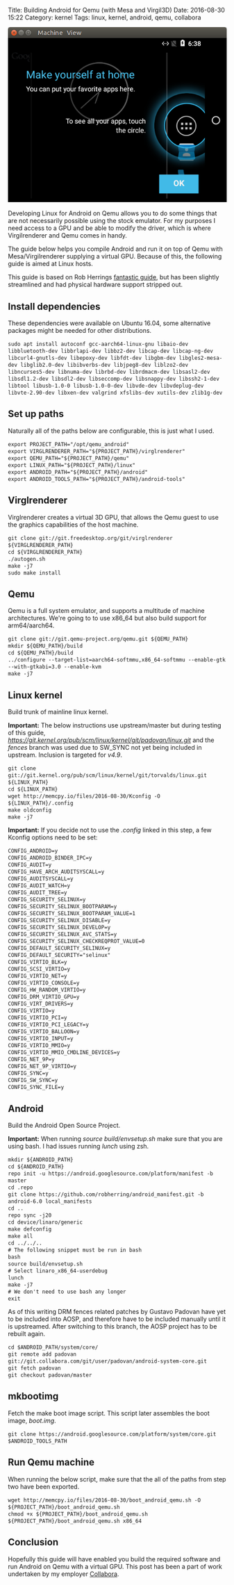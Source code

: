 Title: Building Android for Qemu (with Mesa and Virgil3D)
Date: 2016-08-30 15:22
Category: kernel
Tags: linux, kernel, android, qemu, collabora

![Alt text](images/2016-08-30_android_qemu.png "Android running on Qemu")

Developing Linux for Android on Qemu allows you to do some things that are
not necessarily possible using the stock emulator.
For my purposes I need access to a GPU and be able to modify the driver, which
is where Virgilrenderer and Qemu comes in handy.

The guide below helps you compile Android and run it on top of Qemu with
Mesa/Virgilrenderer supplying a virtual GPU.
Because of this, the following guide is aimed at Linux hosts.

This guide is based on Rob Herrings [fantastic guide](https://github.com/robherring/generic_device/wiki/KConfig-based-Multi-platform-Android-Device-(and-Mesa-graphics)), but has
been slightly streamlined and had physical hardware support stripped out.


## Install dependencies
These dependencies were available on Ubuntu 16.04, some alternative packages
might be needed for other distributions.

    sudo apt install autoconf gcc-aarch64-linux-gnu libaio-dev libbluetooth-dev libbrlapi-dev libbz2-dev libcap-dev libcap-ng-dev libcurl4-gnutls-dev libepoxy-dev libfdt-dev libgbm-dev libgles2-mesa-dev libglib2.0-dev libibverbs-dev libjpeg8-dev liblzo2-dev libncurses5-dev libnuma-dev librbd-dev librdmacm-dev libsasl2-dev libsdl1.2-dev libsdl2-dev libseccomp-dev libsnappy-dev libssh2-1-dev libtool libusb-1.0-0 libusb-1.0-0-dev libvde-dev libvdeplug-dev libvte-2.90-dev libxen-dev valgrind xfslibs-dev xutils-dev zlib1g-dev


## Set up paths
Naturally all of the paths below are configurable, this is just what I used.

    export PROJECT_PATH="/opt/qemu_android"
    export VIRGLRENDERER_PATH="${PROJECT_PATH}/virglrenderer"
    export QEMU_PATH="${PROJECT_PATH}/qemu"
    export LINUX_PATH="${PROJECT_PATH}/linux"
    export ANDROID_PATH="${PROJECT_PATH}/android"
    export ANDROID_TOOLS_PATH="${PROJECT_PATH}/android-tools"


## Virglrenderer
Virglrenderer creates a virtual 3D GPU, that allows the Qemu guest to use the
graphics capabilities of the host machine.

    git clone git://git.freedesktop.org/git/virglrenderer ${VIRGLRENDERER_PATH}
    cd ${VIRGLRENDERER_PATH}
    ./autogen.sh
    make -j7
    sudo make install


## Qemu
Qemu is a full system emulator, and supports a multitude of machine architectures.
We're going to to use x86_64 but also build support for arm64/aarch64.

    git clone git://git.qemu-project.org/qemu.git ${QEMU_PATH}
    mkdir ${QEMU_PATH}/build
    cd ${QEMU_PATH}/build
    ../configure --target-list=aarch64-softmmu,x86_64-softmmu --enable-gtk --with-gtkabi=3.0 --enable-kvm
    make -j7


## Linux kernel
Build trunk of mainline linux kernel.

**Important:** The below instructions use upstream/master but during testing of
this guide, *https://git.kernel.org/pub/scm/linux/kernel/git/padovan/linux.git*
and the *fences* branch was used due to SW_SYNC not yet being included in upstream.
Inclusion is targeted for *v4.9*.

    git clone git://git.kernel.org/pub/scm/linux/kernel/git/torvalds/linux.git ${LINUX_PATH}
    cd ${LINUX_PATH}
    wget http://memcpy.io/files/2016-08-30/Kconfig -O ${LINUX_PATH}/.config
    make oldconfig
    make -j7


**Important:** If you decide not to use the *.config* linked in this step, a few
Kconfig options need to be set:

    CONFIG_ANDROID=y
    CONFIG_ANDROID_BINDER_IPC=y
    CONFIG_AUDIT=y
    CONFIG_HAVE_ARCH_AUDITSYSCALL=y
    CONFIG_AUDITSYSCALL=y
    CONFIG_AUDIT_WATCH=y
    CONFIG_AUDIT_TREE=y
    CONFIG_SECURITY_SELINUX=y
    CONFIG_SECURITY_SELINUX_BOOTPARAM=y
    CONFIG_SECURITY_SELINUX_BOOTPARAM_VALUE=1
    CONFIG_SECURITY_SELINUX_DISABLE=y
    CONFIG_SECURITY_SELINUX_DEVELOP=y
    CONFIG_SECURITY_SELINUX_AVC_STATS=y
    CONFIG_SECURITY_SELINUX_CHECKREQPROT_VALUE=0
    CONFIG_DEFAULT_SECURITY_SELINUX=y
    CONFIG_DEFAULT_SECURITY="selinux"
    CONFIG_VIRTIO_BLK=y
    CONFIG_SCSI_VIRTIO=y
    CONFIG_VIRTIO_NET=y
    CONFIG_VIRTIO_CONSOLE=y
    CONFIG_HW_RANDOM_VIRTIO=y
    CONFIG_DRM_VIRTIO_GPU=y
    CONFIG_VIRT_DRIVERS=y
    CONFIG_VIRTIO=y
    CONFIG_VIRTIO_PCI=y
    CONFIG_VIRTIO_PCI_LEGACY=y
    CONFIG_VIRTIO_BALLOON=y
    CONFIG_VIRTIO_INPUT=y
    CONFIG_VIRTIO_MMIO=y
    CONFIG_VIRTIO_MMIO_CMDLINE_DEVICES=y
    CONFIG_NET_9P=y
    CONFIG_NET_9P_VIRTIO=y
    CONFIG_SYNC=y
    CONFIG_SW_SYNC=y
    CONFIG_SYNC_FILE=y


## Android
Build the Android Open Source Project.

**Important:** When running *source build/envsetup.sh* make sure that you are
using bash. I had issues running *lunch* using zsh.

    mkdir ${ANDROID_PATH}
    cd ${ANDROID_PATH}
    repo init -u https://android.googlesource.com/platform/manifest -b master
    cd .repo
    git clone https://github.com/robherring/android_manifest.git -b android-6.0 local_manifests
    cd ..
    repo sync -j20
    cd device/linaro/generic
    make defconfig
    make all
    cd ../../..
    # The following snippet must be run in bash
    bash
    source build/envsetup.sh
    # Select linaro_x86_64-userdebug
    lunch
    make -j7
    # We don't need to use bash any longer
    exit


As of this writing DRM fences related patches by Gustavo Padovan have yet to be included
into AOSP, and therefore have to be included manually until it is upstreamed.
After switching to this branch, the AOSP project has to be rebuilt again. 

    cd $ANDROID_PATH/system/core/
    git remote add padovan git://git.collabora.com/git/user/padovan/android-system-core.git
    git fetch padovan
    git checkout padovan/master

## mkbootimg
Fetch the make boot image script. This script later assembles the boot image, *boot.img*.

    git clone https://android.googlesource.com/platform/system/core.git $ANDROID_TOOLS_PATH


## Run Qemu machine
When running the below script, make sure that the all of the paths from step two
have been exported.

    wget http://memcpy.io/files/2016-08-30/boot_android_qemu.sh -O ${PROJECT_PATH}/boot_android_qemu.sh
    chmod +x ${PROJECT_PATH}/boot_android_qemu.sh
    ${PROJECT_PATH}/boot_android_qemu.sh x86_64


## Conclusion
Hopefully this guide will have enabled you build the required software and run Android on
Qemu with a virtual GPU.
This post has been a part of work undertaken by my employer [Collabora](http://www.collabora.com).
